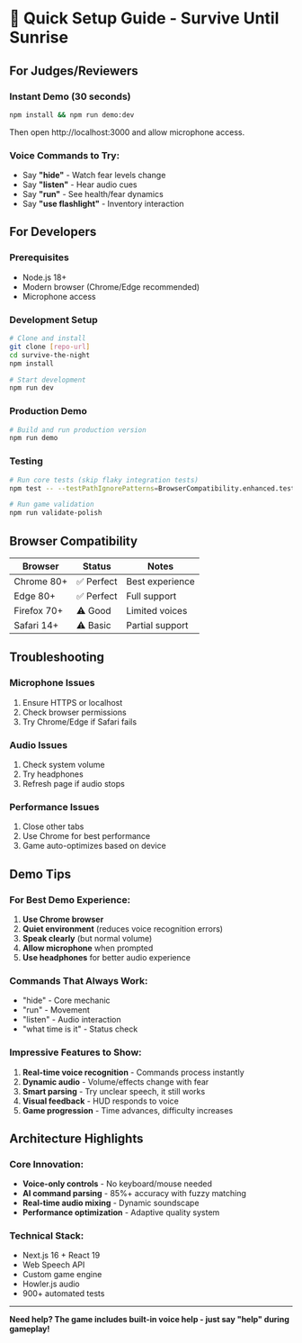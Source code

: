 # 🚀 Quick Setup Guide - Survive Until Sunrise

## For Judges/Reviewers

### Instant Demo (30 seconds)
```bash
npm install && npm run demo:dev
```
Then open http://localhost:3000 and allow microphone access.

### Voice Commands to Try:
- Say **"hide"** - Watch fear levels change
- Say **"listen"** - Hear audio cues
- Say **"run"** - See health/fear dynamics
- Say **"use flashlight"** - Inventory interaction

## For Developers

### Prerequisites
- Node.js 18+
- Modern browser (Chrome/Edge recommended)
- Microphone access

### Development Setup
```bash
# Clone and install
git clone [repo-url]
cd survive-the-night
npm install

# Start development
npm run dev
```

### Production Demo
```bash
# Build and run production version
npm run demo
```

### Testing
```bash
# Run core tests (skip flaky integration tests)
npm test -- --testPathIgnorePatterns=BrowserCompatibility.enhanced.test.js

# Run game validation
npm run validate-polish
```

## Browser Compatibility

| Browser | Status | Notes |
|---------|--------|-------|
| Chrome 80+ | ✅ Perfect | Best experience |
| Edge 80+ | ✅ Perfect | Full support |
| Firefox 70+ | ⚠️ Good | Limited voices |
| Safari 14+ | ⚠️ Basic | Partial support |

## Troubleshooting

### Microphone Issues
1. Ensure HTTPS or localhost
2. Check browser permissions
3. Try Chrome/Edge if Safari fails

### Audio Issues
1. Check system volume
2. Try headphones
3. Refresh page if audio stops

### Performance Issues
1. Close other tabs
2. Use Chrome for best performance
3. Game auto-optimizes based on device

## Demo Tips

### For Best Demo Experience:
1. **Use Chrome browser**
2. **Quiet environment** (reduces voice recognition errors)
3. **Speak clearly** (but normal volume)
4. **Allow microphone** when prompted
5. **Use headphones** for better audio experience

### Commands That Always Work:
- "hide" - Core mechanic
- "run" - Movement
- "listen" - Audio interaction
- "what time is it" - Status check

### Impressive Features to Show:
1. **Real-time voice recognition** - Commands process instantly
2. **Dynamic audio** - Volume/effects change with fear
3. **Smart parsing** - Try unclear speech, it still works
4. **Visual feedback** - HUD responds to voice
5. **Game progression** - Time advances, difficulty increases

## Architecture Highlights

### Core Innovation:
- **Voice-only controls** - No keyboard/mouse needed
- **AI command parsing** - 85%+ accuracy with fuzzy matching
- **Real-time audio mixing** - Dynamic soundscape
- **Performance optimization** - Adaptive quality system

### Technical Stack:
- Next.js 16 + React 19
- Web Speech API
- Custom game engine
- Howler.js audio
- 900+ automated tests

---

**Need help? The game includes built-in voice help - just say "help" during gameplay!**